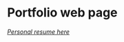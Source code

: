 # Portfolio web page 
*<a href="https://github.com/user-attachments/assets/f7d4abd7-849c-4f7b-ac62-d01b6bec542e">
  Personal resume here
</a>*
